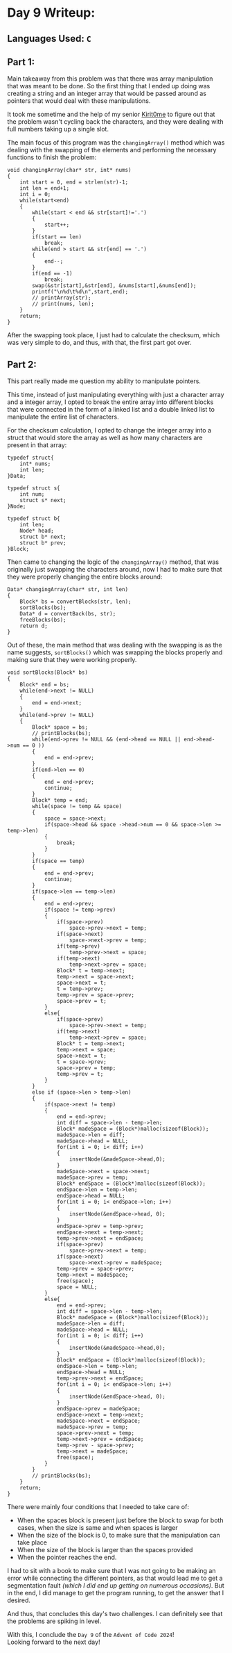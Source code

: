 # Day 9 Writeup:
## Languages Used: `C`
## Part 1:
Main takeaway from this problem was that there was array manipulation that was meant to be done. So the first thing that I ended up doing was creating a string and an integer array that would be passed around as pointers that would deal with these manipulations. 

It took me sometime and the help of my senior <a href="https://github.com/Kirit0me">Kirit0me</a> to figure out that the problem wasn't cycling back the characters, and they were dealing with full numbers taking up a single slot.

The main focus of this program was the `changingArray()` method which was dealing with the swapping of the elements and performing the necessary functions to finish the problem:
```
void changingArray(char* str, int* nums)
{
    int start = 0, end = strlen(str)-1;
    int len = end+1;
    int i = 0;
    while(start<end)
    {
        while(start < end && str[start]!='.')
        {
            start++;
        }
        if(start == len)
            break;
        while(end > start && str[end] == '.')
        {
            end--;
        }
        if(end == -1)
            break;
        swap(&str[start],&str[end], &nums[start],&nums[end]);
        printf("\n%d\t%d\n",start,end);
        // printArray(str);
        // print(nums, len);
    }
    return;
}
```

After the swapping took place, I just had to calculate the checksum, which was very simple to do, and thus, with that, the first part got over.


## Part 2:
This part really made me question my ability to manipulate pointers.

This time, instead of just manipulating everything with just a character array and a integer array, I opted to break the entire array into different blocks that were connected in the form of a linked list and a double linked list to manipulate the entire list of characters.

For the checksum calculation, I opted to change the integer array into a struct that would store the array as well as how many characters are present in that array:
```
typedef struct{
    int* nums;
    int len;
}Data;

typedef struct s{
    int num;
    struct s* next;
}Node;

typedef struct b{
    int len;
    Node* head;
    struct b* next;
    struct b* prev;
}Block;
```

Then came to changing the logic of the `changingArray()` method, that was originally just swapping the characters around, now I had to make sure that they were properly changing the entire blocks around:
```
Data* changingArray(char* str, int len)
{
    Block* bs = convertBlocks(str, len);
    sortBlocks(bs);
    Data* d = convertBack(bs, str);
    freeBlocks(bs);
    return d;
}
```

Out of these, the main method that was dealing with the swapping is as the name suggests, `sortBlocks()` which was swapping the blocks properly and making sure that they were working properly.
```
void sortBlocks(Block* bs)
{
    Block* end = bs;
    while(end->next != NULL)
    {
        end = end->next;
    }
    while(end->prev != NULL)
    {
        Block* space = bs;
        // printBlocks(bs);
        while(end->prev != NULL && (end->head == NULL || end->head->num == 0 ))
        {
            end = end->prev;
        }
        if(end->len == 0)
        {
            end = end->prev;
            continue;
        }
        Block* temp = end;
        while(space != temp && space)
        {
            space = space->next;
            if(space->head && space ->head->num == 0 && space->len >= temp->len)
            {
                break;
            }
        }
        if(space == temp)
        { 
            end = end->prev;
            continue;
        }
        if(space->len == temp->len)
        {
            end = end->prev;
            if(space != temp->prev)
            {
                if(space->prev)
                    space->prev->next = temp;
                if(space->next)
                    space->next->prev = temp;
                if(temp->prev)
                    temp->prev->next = space;
                if(temp->next)
                    temp->next->prev = space;
                Block* t = temp->next;
                temp->next = space->next;
                space->next = t;
                t = temp->prev;
                temp->prev = space->prev;
                space->prev = t;            
            }
            else{
                if(space->prev)
                    space->prev->next = temp;
                if(temp->next)
                    temp->next->prev = space;
                Block* t = temp->next;
                temp->next = space;
                space->next = t;
                t = space->prev;
                space->prev = temp;
                temp->prev = t;
            }   
        }
        else if (space->len > temp->len)
        {
            if(space->next != temp)
            {   
                end = end->prev;
                int diff = space->len - temp->len;
                Block* madeSpace = (Block*)malloc(sizeof(Block));
                madeSpace->len = diff;
                madeSpace->head = NULL;
                for(int i = 0; i< diff; i++)
                {
                    insertNode(&madeSpace->head,0);
                }
                madeSpace->next = space->next;
                madeSpace->prev = temp;
                Block* endSpace = (Block*)malloc(sizeof(Block));
                endSpace->len = temp->len;
                endSpace->head = NULL;
                for(int i = 0; i< endSpace->len; i++)
                {
                    insertNode(&endSpace->head, 0);
                }
                endSpace->prev = temp->prev;
                endSpace->next = temp->next;
                temp->prev->next = endSpace;
                if(space->prev)
                    space->prev->next = temp;
                if(space->next)
                    space->next->prev = madeSpace;
                temp->prev = space->prev;
                temp->next = madeSpace;
                free(space);
                space = NULL;
            }
            else{
                end = end->prev;
                int diff = space->len - temp->len;
                Block* madeSpace = (Block*)malloc(sizeof(Block));
                madeSpace->len = diff;
                madeSpace->head = NULL;
                for(int i = 0; i< diff; i++)
                {
                    insertNode(&madeSpace->head,0);
                }
                Block* endSpace = (Block*)malloc(sizeof(Block));
                endSpace->len = temp->len;
                endSpace->head = NULL;            
                temp->prev->next = endSpace;
                for(int i = 0; i< endSpace->len; i++)
                {
                    insertNode(&endSpace->head, 0);
                }
                endSpace->prev = madeSpace;
                endSpace->next = temp->next;
                madeSpace->next = endSpace;
                madeSpace->prev = temp;
                space->prev->next = temp;
                temp->next->prev = endSpace;
                temp->prev - space->prev;
                temp->next = madeSpace;
                free(space);
            }
        }
        // printBlocks(bs);
    }
    return;
}
```

There were mainly four conditions that I needed to take care of:
- When the spaces block is present just before the block to swap for both cases, when the size is same and when spaces is larger
- When the size of the block is 0, to make sure that the manipulation can take place
- When the size of the block is larger than the spaces provided
- When the pointer reaches the end.

I had to sit with a book to make sure that I was not going to be making an error while connecting the different pointers, as that would lead me to get a segmentation fault <i>(which I did end up getting on numerous occasions)</i>. But in the end, I did manage to get the program running, to get the answer that I desired.

And thus, that concludes this day's two challenges. I can definitely see that the problems are spiking in level.

With this, I conclude the `Day 9` of the `Advent of Code 2024`!<br>
Looking forward to the next day!